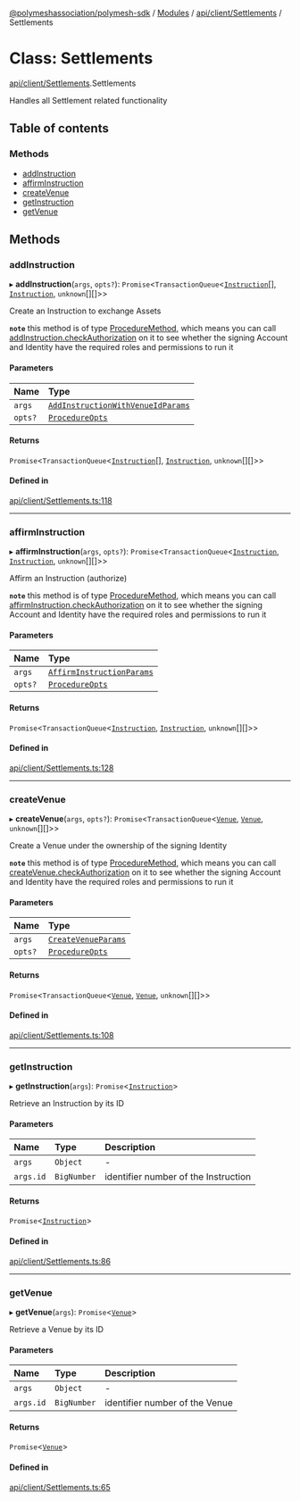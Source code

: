 [@polymeshassociation/polymesh-sdk](../README.md) / [Modules](../modules.md) / [api/client/Settlements](../modules/api_client_Settlements.md) / Settlements

# Class: Settlements

[api/client/Settlements](../modules/api_client_Settlements.md).Settlements

Handles all Settlement related functionality

## Table of contents

### Methods

- [addInstruction](api_client_Settlements.Settlements.md#addinstruction)
- [affirmInstruction](api_client_Settlements.Settlements.md#affirminstruction)
- [createVenue](api_client_Settlements.Settlements.md#createvenue)
- [getInstruction](api_client_Settlements.Settlements.md#getinstruction)
- [getVenue](api_client_Settlements.Settlements.md#getvenue)

## Methods

### addInstruction

▸ **addInstruction**(`args`, `opts?`): `Promise`<`TransactionQueue`<[`Instruction`](api_entities_Instruction.Instruction.md)[], [`Instruction`](api_entities_Instruction.Instruction.md), `unknown`[][]\>\>

Create an Instruction to exchange Assets

**`note`** this method is of type [ProcedureMethod](../interfaces/types.ProcedureMethod.md), which means you can call [addInstruction.checkAuthorization](../interfaces/types.ProcedureMethod.md#checkauthorization)
  on it to see whether the signing Account and Identity have the required roles and permissions to run it

#### Parameters

| Name | Type |
| :------ | :------ |
| `args` | [`AddInstructionWithVenueIdParams`](../interfaces/api_procedures_addInstruction.AddInstructionWithVenueIdParams.md) |
| `opts?` | [`ProcedureOpts`](../interfaces/types.ProcedureOpts.md) |

#### Returns

`Promise`<`TransactionQueue`<[`Instruction`](api_entities_Instruction.Instruction.md)[], [`Instruction`](api_entities_Instruction.Instruction.md), `unknown`[][]\>\>

#### Defined in

[api/client/Settlements.ts:118](https://github.com/PolymathNetwork/polymesh-sdk/blob/31dfa0dc/src/api/client/Settlements.ts#L118)

___

### affirmInstruction

▸ **affirmInstruction**(`args`, `opts?`): `Promise`<`TransactionQueue`<[`Instruction`](api_entities_Instruction.Instruction.md), [`Instruction`](api_entities_Instruction.Instruction.md), `unknown`[][]\>\>

Affirm an Instruction (authorize)

**`note`** this method is of type [ProcedureMethod](../interfaces/types.ProcedureMethod.md), which means you can call [affirmInstruction.checkAuthorization](../interfaces/types.ProcedureMethod.md#checkauthorization)
  on it to see whether the signing Account and Identity have the required roles and permissions to run it

#### Parameters

| Name | Type |
| :------ | :------ |
| `args` | [`AffirmInstructionParams`](../interfaces/api_procedures_modifyInstructionAffirmation.AffirmInstructionParams.md) |
| `opts?` | [`ProcedureOpts`](../interfaces/types.ProcedureOpts.md) |

#### Returns

`Promise`<`TransactionQueue`<[`Instruction`](api_entities_Instruction.Instruction.md), [`Instruction`](api_entities_Instruction.Instruction.md), `unknown`[][]\>\>

#### Defined in

[api/client/Settlements.ts:128](https://github.com/PolymathNetwork/polymesh-sdk/blob/31dfa0dc/src/api/client/Settlements.ts#L128)

___

### createVenue

▸ **createVenue**(`args`, `opts?`): `Promise`<`TransactionQueue`<[`Venue`](api_entities_Venue.Venue.md), [`Venue`](api_entities_Venue.Venue.md), `unknown`[][]\>\>

Create a Venue under the ownership of the signing Identity

**`note`** this method is of type [ProcedureMethod](../interfaces/types.ProcedureMethod.md), which means you can call [createVenue.checkAuthorization](../interfaces/types.ProcedureMethod.md#checkauthorization)
  on it to see whether the signing Account and Identity have the required roles and permissions to run it

#### Parameters

| Name | Type |
| :------ | :------ |
| `args` | [`CreateVenueParams`](../interfaces/api_procedures_createVenue.CreateVenueParams.md) |
| `opts?` | [`ProcedureOpts`](../interfaces/types.ProcedureOpts.md) |

#### Returns

`Promise`<`TransactionQueue`<[`Venue`](api_entities_Venue.Venue.md), [`Venue`](api_entities_Venue.Venue.md), `unknown`[][]\>\>

#### Defined in

[api/client/Settlements.ts:108](https://github.com/PolymathNetwork/polymesh-sdk/blob/31dfa0dc/src/api/client/Settlements.ts#L108)

___

### getInstruction

▸ **getInstruction**(`args`): `Promise`<[`Instruction`](api_entities_Instruction.Instruction.md)\>

Retrieve an Instruction by its ID

#### Parameters

| Name | Type | Description |
| :------ | :------ | :------ |
| `args` | `Object` | - |
| `args.id` | `BigNumber` | identifier number of the Instruction |

#### Returns

`Promise`<[`Instruction`](api_entities_Instruction.Instruction.md)\>

#### Defined in

[api/client/Settlements.ts:86](https://github.com/PolymathNetwork/polymesh-sdk/blob/31dfa0dc/src/api/client/Settlements.ts#L86)

___

### getVenue

▸ **getVenue**(`args`): `Promise`<[`Venue`](api_entities_Venue.Venue.md)\>

Retrieve a Venue by its ID

#### Parameters

| Name | Type | Description |
| :------ | :------ | :------ |
| `args` | `Object` | - |
| `args.id` | `BigNumber` | identifier number of the Venue |

#### Returns

`Promise`<[`Venue`](api_entities_Venue.Venue.md)\>

#### Defined in

[api/client/Settlements.ts:65](https://github.com/PolymathNetwork/polymesh-sdk/blob/31dfa0dc/src/api/client/Settlements.ts#L65)
